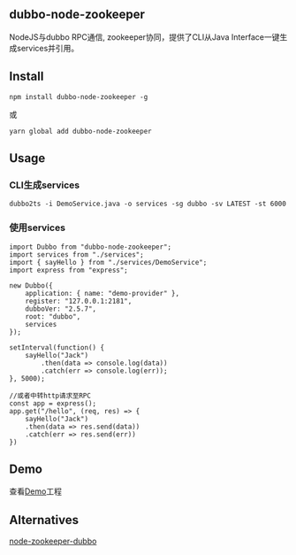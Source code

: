 ## dubbo-node-zookeeper

NodeJS与dubbo RPC通信, zookeeper协同，提供了CLI从Java Interface一键生成services并引用。

## Install

```
npm install dubbo-node-zookeeper -g
```
或
```
yarn global add dubbo-node-zookeeper
```

## Usage

### CLI生成services
```
dubbo2ts -i DemoService.java -o services -sg dubbo -sv LATEST -st 6000
```

### 使用services
```
import Dubbo from "dubbo-node-zookeeper";
import services from "./services";
import { sayHello } from "./services/DemoService";
import express from "express";

new Dubbo({
    application: { name: "demo-provider" },
    register: "127.0.0.1:2181",
    dubboVer: "2.5.7",
    root: "dubbo",
    services
});

setInterval(function() {
    sayHello("Jack")
        .then(data => console.log(data))
        .catch(err => console.log(err));
}, 5000);

//或者中转http请求至RPC
const app = express();
app.get("/hello", (req, res) => {
    sayHello("Jack")
    .then(data => res.send(data))
    .catch(err => res.send(err))
})
```

## Demo
查看[Demo](./demo)工程

## Alternatives
[node-zookeeper-dubbo](https://www.npmjs.com/package/node-zookeeper-dubbo)